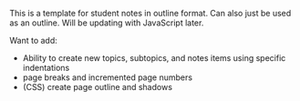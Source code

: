 This is a template for student notes in outline format. Can also just be used as an outline. Will be updating with JavaScript later.

Want to add: 
- Ability to create new topics, subtopics, and notes items using specific indentations
- page breaks and incremented page numbers
- (CSS) create page outline and shadows